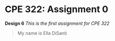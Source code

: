 # **CPE 322: Assignment 0**
**Design 6**
*This is the first assignment for CPE 322*
> My name is Ella DiSanti
